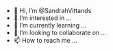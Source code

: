 - 👋 Hi, I’m @SandrahVittands
- 👀 I’m interested in ...
- 🌱 I’m currently learning ...
- 💞️ I’m looking to collaborate on ...
- 📫 How to reach me ...

<!---
SandrahVittands/SandrahVittands is a ✨ special ✨ repository because its `README.md` (this file) appears on your GitHub profile.
You can click the Preview link to take a look at your changes.
--->
